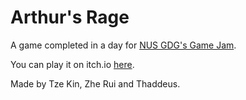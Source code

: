 # Arthur's Rage

A game completed in a day for [NUS GDG's Game Jam](https://itch.io/jam/week-5-jam/rate/1698620).

You can play it on itch.io [here](https://teekaytai.itch.io/arthurs-rage).

Made by Tze Kin, Zhe Rui and Thaddeus.

